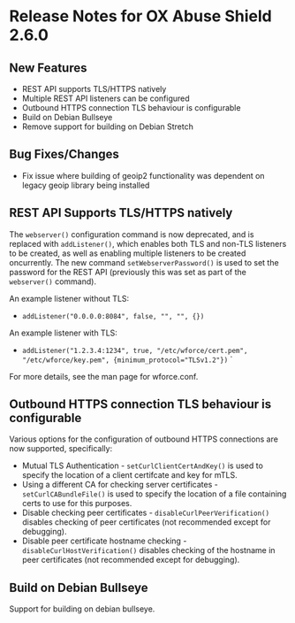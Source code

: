 # Release Notes for OX Abuse Shield 2.6.0

## New Features

* REST API supports TLS/HTTPS natively
* Multiple REST API listeners can be configured
* Outbound HTTPS connection TLS behaviour is configurable
* Build on Debian Bullseye
* Remove support for building on Debian Stretch

## Bug Fixes/Changes

* Fix issue where building of geoip2 functionality was dependent on legacy geoip library being installed

## REST API Supports TLS/HTTPS natively

The `webserver()` configuration command is now deprecated, and is replaced with `addListener()`,
which enables both TLS and non-TLS listeners to be created, as well as enabling multiple listeners
to be created oncurrently. The new command `setWebserverPassword()` is used to set the password
for the REST API (previously this was set as part of the `webserver()` command).

An example listener without TLS:
* `addListener("0.0.0.0:8084", false, "", "", {})`

An example listener with TLS:
* `addListener("1.2.3.4:1234", true, "/etc/wforce/cert.pem", "/etc/wforce/key.pem", {minimum_protocol="TLSv1.2"})`
`

For more details, see the man page for wforce.conf.

## Outbound HTTPS connection TLS behaviour is configurable

Various options for the configuration of outbound HTTPS connections are now supported, specifically:

* Mutual TLS Authentication - `setCurlClientCertAndKey()` is used to specify the location of a client certifcate 
  and key for mTLS.
* Using a different CA for checking server certificates - `setCurlCABundleFile()` is used to specify the location
  of a file containing certs to use for this purposes.
* Disable checking peer certificates - `disableCurlPeerVerification()` disables checking of peer certificates 
  (not recommended except for debugging).
* Disable peer certificate hostname checking - `disableCurlHostVerification()` disables checking of the hostname
  in peer certificates (not recommended except for debugging).

## Build on Debian Bullseye

Support for building on debian bullseye.